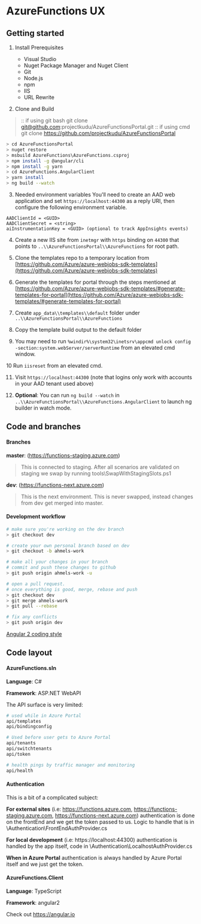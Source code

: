 # AzureFunctions UX

## Getting started

1. Install Prerequisites
    * Visual Studio
    * Nuget Package Manager and Nuget Client
    * Git
    * Node.js
    * npm
    * IIS
    * URL Rewrite

2. Clone and Build

> :: if using git bash
> git clone git@github.com:projectkudu/AzureFunctionsPortal.git
> :: if using cmd
> git clone https://github.com/projectkudu/AzureFunctionsPortal

 ``` bash
> cd AzureFunctionsPortal
> nuget restore
> msbuild AzureFunctions\AzureFunctions.csproj
> npm install -g @angular/cli
> npm install -g yarn
> cd AzureFunctions.AngularClient
> yarn install
> ng build --watch
 ```

3. Needed environment variables
You'll need to create an AAD web application and set `https://localhost:44300` as a reply URI, then configure the following environment variable.

 ```
AADClientId = <GUID>
AADClientSecret = <string>
aiInstrumentationKey = <GUID> (optional to track AppInsights events)
 ```

4. Create a new IIS site from `inetmgr` with `https` binding on `44300` that points to `..\\AzureFunctionsPortal\\AzureFunctions` for root path.

5. Clone the templates repo to a temporary location from [https://github.com/Azure/azure-webjobs-sdk-templates](https://github.com/Azure/azure-webjobs-sdk-templates)

6. Generate the templates for portal through the steps mentioned at [https://github.com/Azure/azure-webjobs-sdk-templates/#generate-templates-for-portal](https://github.com/Azure/azure-webjobs-sdk-templates/#generate-templates-for-portal)

7. Create `app_data\\templates\\default` folder under `..\\AzureFunctionsPortal\\AzureFunctions`
 
8. Copy the template build output to the default folder

9. You may need to run `%windir%\system32\inetsrv\appcmd unlock config -section:system.webServer/serverRuntime` from an elevated cmd window.

10 Run `iisreset` from an elevated cmd.

11. Visit `https://localhost:44300` (note that logins only work with accounts in your AAD tenant used above)

12. **Optional**: You can run `ng build --watch` in `..\\AzureFunctionsPortal\\AzureFunctions.AngularClient` to launch ng builder in watch mode.


## Code and branches

#### Branches
**master**: (https://functions-staging.azure.com)
> This is connected to staging. After all scenarios are validated on staging we swap by running  tools\SwapWithStagingSlots.ps1

**dev**: (https://functions-next.azure.com)
> This is the next environment. This is never swapped, instead changes from dev get merged into master.

#### Development workflow

``` bash
# make sure you're working on the dev branch
> git checkout dev

# create your own personal branch based on dev
> git checkout -b ahmels-work

# make all your changes in your branch
# commit and push these changes to github
> git push origin ahmels-work -u

# open a pull request.
# once everything is good, merge, rebase and push
> git checkout dev
> git merge ahmels-work
> git pull --rebase

# fix any conflicts
> git push origin dev
```

[Angular 2 coding style](https://angular.io/styleguide)

## Code layout

#### AzureFunctions.sln

**Language**: C#

**Framework**: ASP.NET WebAPI

The API surface is very limited:

``` bash
# used while in Azure Portal
api/templates
api/bindingconfig

# Used before user gets to Azure Portal
api/tenants
api/switchtenants
api/token

# health pings by traffic manager and monitoring
api/health
```

#### Authentication

This is a bit of a complicated subject:

**For external sites** (i.e: https://functions.azure.com, https://functions-staging.azure.com, https://functions-next.azure.com) authentication is done on the frontEnd and we get the token passed to us. Logic to handle that is in \Authentication\FrontEndAuthProvider.cs

**For local development** (i.e: https://localhost:44300) authentication is handled by the app itself, code in \Authentication\LocalhostAuthProvider.cs

**When in Azure Portal** authentication is always handled by Azure Portal itself and we just get the token.

#### AzureFunctions.Client

**Language**: TypeScript

**Framework**: angular2

Check out https://angular.io
